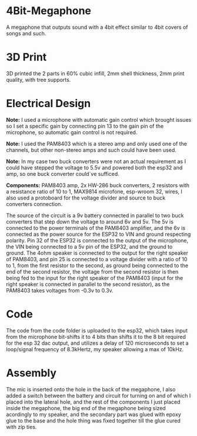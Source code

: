 # 4Bit-Megaphone
A megaphone that outputs sound with a 4bit effect similar to 4bit covers of songs and such.

# 3D Print
3D printed the 2 parts in 60% cubic infill, 2mm shell thickness, 2mm print quality, with tree supports.

# Electrical Design
**Note:** I used a microphone with automatic gain control which brought issues so I set a specific gain by connecting pin 13 to the gain pin of the microphone, so automatic gain control is not required.

**Note:** I used the PAM8403 which is a stereo amp and only used one of the channels, but other non-stereo amps and such could have been used.

**Note:** In my case two buck converters were not an actual requirement as I could have stepped the voltage to 5.5v and powered both the esp32 and amp, so one buck converter could`ve sufficed.

**Components:** PAM8403 amp, 2x HW-286 buck converters, 2 resistors with a resistance ratio of 10 to 1, MAX9814 microfone, esp-wroom 32, wires, I also used a protoboard for the voltage divider and source to buck converters connection.

The source of the circuit is a 9v battery connected in parallel to two buck converters that step down the voltage to around 6v and 5v. The 5v is connected to the power terminals of the PAM8403 amplifier, and the 6v is connected as the power source for the ESP32 to VIN and ground respecting polarity. Pin 32 of the ESP32 is connected to the output of the microphone, the VIN being connected to a 5v pin of the ESP32, and the ground to ground. The 4ohm speaker is connected to the output for the right speaker of PAM8403, and pin 25 is connected to a voltage divider with a ratio of 10 to 1, from the first resistor to the second, as ground being connected to the end of the second resistor, the voltage from the second resistor is then being fed to the input for the right speaker of the PAM8403 (input for the right speaker is connected in parallel to the second resistor), as the PAM8403 takes voltages from -0.3v to 0.3v.

# Code
The code from the code folder is uploaded to the esp32, which takes input from the microphone bit-shifts it to 4 bits than shifts it to the 8 bit required for the esp 32 dac output, and utilizes a delay of 120 microseconds to set a loop/signal frequency of 8.3kHertz, my speaker allowing a max of 10kHz.

# Assembly
The mic is inserted onto the hole in the back of the megaphone, I also added a switch between the battery and circuit for turning on and of which I placed into the lateral hole, and the rest of the components I just placed inside the megaphone, the big end of the megaphone being sized acordingly to my speaker, and the secondary part was glued with epoxy glue to the base and the hole thing was fixed together till the glue cured with zip ties.
